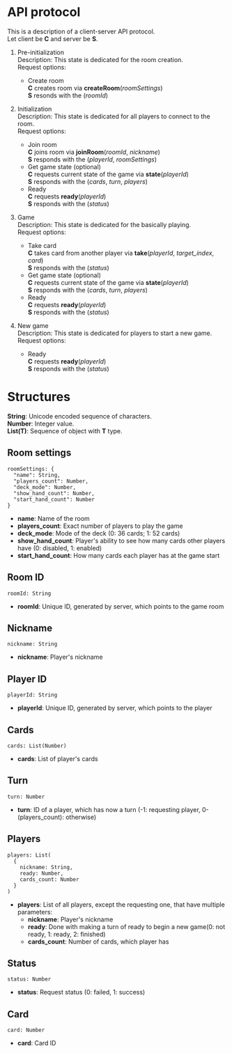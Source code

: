 # API protocol

This is a description of a client-server API protocol. <br>
Let client be **C** and server be **S**.

1. Pre-initialization <br>
  Description: This state is dedicated for the room creation. <br>
  Request options:
    - Create room <br>
      **C** creates room via **createRoom**(*roomSettings*) <br>
      **S** resonds with the (*roomId*)

2. Initialization <br>
  Description: This state is dedicated for all players to connect to the room. <br>
  Request options:
    - Join room <br>
      **C** joins room via **joinRoom**(*roomId*, *nickname*) <br>
      **S** responds with the (*playerId*, *roomSettings*)
    - Get game state (optional) <br>
      **C** requests current state of the game via **state**(*playerId*) <br>
      **S** responds with the (*cards*, *turn*, *players*)
    - Ready <br>
      **C** requests **ready**(*playerId*) <br>
      **S** responds with the (*status*)

3. Game <br>
  Description: This state is dedicated for the basically playing. <br>
  Request options:
    - Take card <br>
      **С** takes card from another player via **take**(*playerId*, *target_index*, *card*) <br>
      **S** responds with the (*status*)
    - Get game state (optional) <br>
      **C** requests current state of the game via **state**(*playerId*) <br>
      **S** responds with the (*cards*, *turn*, *players*)
    - Ready <br>
      **C** requests **ready**(*playerId*) <br>
      **S** responds with the (*status*)

4. New game <br>
  Description: This state is dedicated for players to start a new game. <br>
  Request options:
    - Ready <br>
      **C** requests **ready**(*playerId*) <br>
      **S** responds with the (*status*)


# Structures

**String**: Unicode encoded sequence of characters. <br>
**Number**: Integer value. <br>
**List(T)**: Sequence of object with **T** type.

## Room settings
```
roomSettings: {
  "name": String,
  "players_count": Number,
  "deck_mode": Number,
  "show_hand_count": Number,
  "start_hand_count": Number
}
```
- **name**: Name of the room <br>
- **players_count**: Exact number of players to play the game <br>
- **deck_mode**: Mode of the deck (0: 36 cards; 1: 52 cards) <br>
- **show_hand_count**: Player's ability to see how many cards other players have (0: disabled, 1: enabled) <br>
- **start_hand_count**: How many cards each player has at the game start

## Room ID
```
roomId: String
```
- **roomId**: Unique ID, generated by server, which points to the game room

## Nickname
```
nickname: String
```
- **nickname**: Player's nickname

## Player ID
```
playerId: String
```
- **playerId**: Unique ID, generated by server, which points to the player

## Cards
```
cards: List(Number)
```
- **cards**: List of player's cards

## Turn
```
turn: Number
```
- **turn**: ID of a player, which has now a turn (-1: requesting player, 0-(players_count): otherwise)

## Players
```
players: List(
  {
    nickname: String,
    ready: Number,
    cards_count: Number
  }
)
```
- **players**: List of all players, except the requesting one, that have multiple parameters:
  - **nickname**: Player's nickname <br>
  - **ready**: Done with making a turn of ready to begin a new game(0: not ready, 1: ready, 2: finished) <br>
  - **cards_count**: Number of cards, which player has

## Status
```
status: Number
```
- **status**: Request status (0: failed, 1: success)

## Card
```
card: Number
```
- **card**: Card ID